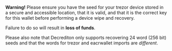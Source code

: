 **Warning!** Please ensure you have the seed for your trezor device stored in a
secure and accessible location, that it is valid, and that it is the correct key
for this wallet before performing a device wipe and recovery.

Failure to do so will result in **loss of funds**.

Please also note that Decrediton only supports recovering 24 word (256 bit)
seeds and that the words for trezor and eacrwallet imports are *different*.
